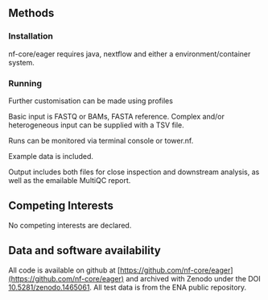 ## Methods

### Installation

nf-core/eager requires java, nextflow and either a environment/container system.

### Running

Further customisation can be made using profiles

Basic input is FASTQ or BAMs, FASTA reference. Complex and/or heterogeneous 
input can be supplied with a TSV file.

Runs can be monitored via terminal console or tower.nf.

Example data is included.

Output includes both files for close inspection and downstream analysis, as
well as the emailable MultiQC report.

## Competing Interests

No competing interests are declared.

## Data and software availability

All code is available on github at
[https://github.com/nf-core/eager](https://github.com/nf-core/eager) and 
archived with Zenodo under the 
DOI [10.5281/zenodo.1465061](https://doi.org/10.5281/zenodo.1465061). All
test data is from the ENA public repository.